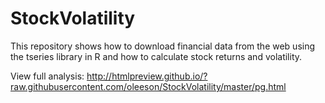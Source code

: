 # StockVolatility

This repository shows how to download financial data from the web using the tseries library in R and how to calculate stock returns and volatility.

View full analysis: 
http://htmlpreview.github.io/?raw.githubusercontent.com/oleeson/StockVolatility/master/pg.html
